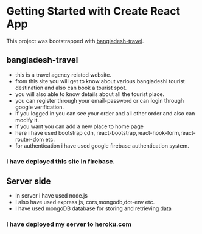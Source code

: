 # Getting Started with Create React App

This project was bootstrapped with [bangladesh-travel](https://bangladesh-travel.web.app/home).

## bangladesh-travel

- this is a travel agency related website.
- from this site you will get to know about various bangladeshi tourist destination and also can book a tourist spot.
- you will also able to know details about all the tourist place.
- you can register through your email-password or can login through google verification. 
- if you logged in you can see your order and all other order and also can modify it.
- if you want you can add a new place to home page 
- here i have used bootstrap cdn, react-bootstrap,react-hook-form,react-router-dom etc.
- for authentication i have used google firebase authentication system.
 
 ### i have deployed this site in firebase.

 ## Server side

 - In server i have used node.js
 - I also have used express js, cors,mongodb,dot-env etc.
 - I have used mongoDB database for storing and retrieving data
 
 ### I have deployed my server to heroku.com


  